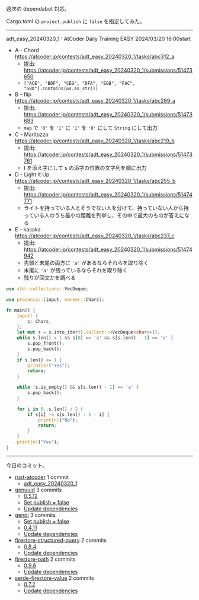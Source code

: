 週次の dependabot 対応。

Cargo.toml の `project.publish` に `false` を指定してみた。

---

adt_easy_20240320_1 : AtCoder Daily Training EASY 2024/03/20 16:00start

- A - Chord
  <https://atcoder.jp/contests/adt_easy_20240320_1/tasks/abc312_a>
  - 提出: <https://atcoder.jp/contests/adt_easy_20240320_1/submissions/51473650>
  - `["ACE", "BDF", "CEG", "DFA", "EGB", "FAC", "GBD"].contains(&s.as_str())`
- B - flip
  <https://atcoder.jp/contests/adt_easy_20240320_1/tasks/abc289_a>
  - 提出: <https://atcoder.jp/contests/adt_easy_20240320_1/submissions/51473683>
  - `map` で `'0'` を `'1'` に `'1'` を `'0'` にして `String` にして出力
- C - Maritozzo
  <https://atcoder.jp/contests/adt_easy_20240320_1/tasks/abc219_b>
  - 提出: <https://atcoder.jp/contests/adt_easy_20240320_1/submissions/51473761>
  - t を添え字にして s の添字の位置の文字列を順に出力
- D - Light It Up
  <https://atcoder.jp/contests/adt_easy_20240320_1/tasks/abc255_b>
  - 提出: <https://atcoder.jp/contests/adt_easy_20240320_1/submissions/51474771>
  - ライトを持っている人とそうでない人を分けて、持っていない人から持っている人のうち最小の距離を列挙し、その中で最大のものが答えになる
- E - kasaka
  <https://atcoder.jp/contests/adt_easy_20240320_1/tasks/abc237_c>
  - 提出: <https://atcoder.jp/contests/adt_easy_20240320_1/submissions/51474942>
  - 先頭と末尾の両方に `'a'` があるならそれらを取り除く
  - 末尾に `'a'` が残っているならそれを取り除く
  - 残りが回文かを調べる

```rust
use std::collections::VecDeque;

use proconio::{input, marker::Chars};

fn main() {
    input! {
        s: Chars,
    };
    let mut s = s.into_iter().collect::<VecDeque<char>>();
    while s.len() > 1 && s[0] == 'a' && s[s.len() - 1] == 'a' {
        s.pop_front();
        s.pop_back();
    }
    if s.len() <= 1 {
        println!("Yes");
        return;
    }

    while !s.is_empty() && s[s.len() - 1] == 'a' {
        s.pop_back();
    }

    for i in 0..s.len() / 2 {
        if s[i] != s[s.len() - 1 - i] {
            println!("No");
            return;
        }
    }
    println!("Yes");
}
```

---

今日のコミット。

- [rust-atcoder](https://github.com/bouzuya/rust-atcoder) 1 commit
  - [adt_easy_20240320_1](https://github.com/bouzuya/rust-atcoder/commit/9d6541734979a013e5b4d6a1eb6364fa76544b51)
- [genuuid](https://github.com/bouzuya/genuuid) 3 commits
  - [0.5.12](https://github.com/bouzuya/genuuid/commit/3dc1470831e37fff5a7e2834adc4f8300012e436)
  - [Set publish = false](https://github.com/bouzuya/genuuid/commit/4528862fab5e5c7db213241ebf95fe2aaa5bb75c)
  - [Update dependencies](https://github.com/bouzuya/genuuid/commit/33d0ecd0b864205328d3d5267acd979d026a101e)
- [genpi](https://github.com/bouzuya/genpi) 3 commits
  - [Set publish = false](https://github.com/bouzuya/genpi/commit/8ac91e5c8985decbd1eac3715d6aee6ce26c64ca)
  - [0.4.11](https://github.com/bouzuya/genpi/commit/187f24dc6e388d224e2f7e4b5cb02b339a0f19fe)
  - [Update dependencies](https://github.com/bouzuya/genpi/commit/3d7c1db6d6f2756554144b8068ffdbf370d557da)
- [firestore-structured-query](https://github.com/bouzuya/firestore-structured-query) 2 commits
  - [0.8.4](https://github.com/bouzuya/firestore-structured-query/commit/6f78baa058350ecca4e59bbba0c4488741d46857)
  - [Update dependencies](https://github.com/bouzuya/firestore-structured-query/commit/848101bdb653023f15e99e0a5a68b5733293b4dc)
- [firestore-path](https://github.com/bouzuya/firestore-path) 2 commits
  - [0.9.6](https://github.com/bouzuya/firestore-path/commit/7fa8ca300fcabc7f4002577bec6765d80ef5dcd8)
  - [Update dependencies](https://github.com/bouzuya/firestore-path/commit/db4939d339f03ef3c36a03cbe113cc90b4cead71)
- [serde-firestore-value](https://github.com/bouzuya/serde-firestore-value) 2 commits
  - [0.7.2](https://github.com/bouzuya/serde-firestore-value/commit/b71c6d7b09d9ce3f1ebfff5aaac4fdcd597c7184)
  - [Update dependencies](https://github.com/bouzuya/serde-firestore-value/commit/73a3f1b4c99ed2ab446ad47cee5a53e4503d7098)

